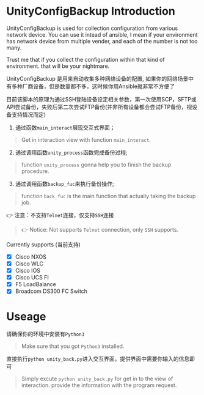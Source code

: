 # UnityConfigBackup Introduction

UnityConfigBackup is used for collection configuration from various network device. You can use it intead of ansible, I mean if your environment has network device from multiple vender, and each of the number is not too many. 

Trust me that if you collect the configuration within that kind of environment. that will be your nightmare.

UnityConfigBackup 是用来自动收集多种网络设备的配置, 如果你的网络场景中有多种厂商设备，但是数量都不多，这时候你用Ansible就非常不方便了

目前该脚本的原理为通过SSH登陆设备设定相关参数，第一次使用SCP，SFTP或API尝试备份，失败后第二次尝试FTP备份(并非所有设备都会尝试FTP备份，视设备支持情况而定)

1. 通过函数`main_interact`展现交互式界面；

> Get in interaction view with function `main_interact`.

2. 通过调用函数`unity_process`函数完成备份过程;

> function `unity_process` gonna help you to finish the backup procedure.

3. 通过调用函数`backup_fuc`来执行备份操作;

> function `back_fuc` is the main function that actually taking the backup job. 

👉 注意：不支持`Telnet`连接，仅支持`SSH`连接

> 👉 Notice: Not supports `Telnet` connection, only `SSH` supports.

Currently supports (当前支持)

- [x] Cisco NXOS
- [x] Cisco WLC
- [x] Cisco IOS
- [x] Cisco UCS FI
- [x] F5 LoadBalance
- [x] Broadcom DS300 FC Switch

# Useage

请确保你的环境中安装有`Python3`

> Make sure that you got `Python3` installed.

直接执行`python unity_back.py`进入交互界面。提供界面中需要你输入的信息即可

> Simply excute `python unity_back.py` for get in to the view of interaction. provide the information with the program request.


